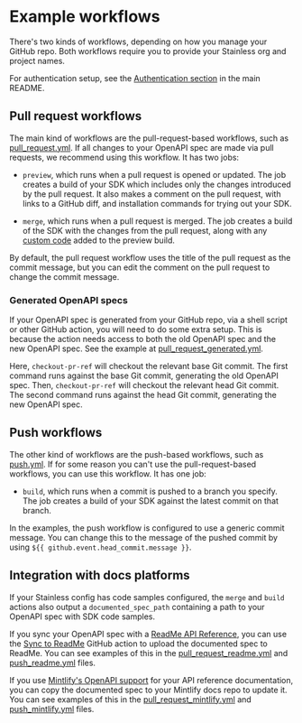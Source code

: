 # Example workflows

There's two kinds of workflows, depending on how you manage your GitHub repo. Both workflows require you to provide your Stainless org and project names.

For authentication setup, see the [Authentication section](../README.md#authentication) in the main README.

## Pull request workflows

The main kind of workflows are the pull-request-based workflows, such as [pull_request.yml](./pull_request.yml). If all changes to your OpenAPI spec are made via pull requests, we recommend using this workflow. It has two jobs:

- `preview`, which runs when a pull request is opened or updated. The job creates a build of your SDK which includes only the changes introduced by the pull request. It also makes a comment on the pull request, with links to a GitHub diff, and installation commands for trying out your SDK.

- `merge`, which runs when a pull request is merged. The job creates a build of the SDK with the changes from the pull request, along with any [custom code](https://app.stainless.com/docs/guides/patch-custom-code#project-branches) added to the preview build.

By default, the pull request workflow uses the title of the pull request as the commit message, but you can edit the comment on the pull request to change the commit message.

### Generated OpenAPI specs

If your OpenAPI spec is generated from your GitHub repo, via a shell script or other GitHub action, you will need to do some extra setup. This is because the action needs access to both the old OpenAPI spec and the new OpenAPI spec. See the example at [pull_request_generated.yml](./pull_request_generated.yml).

Here, `checkout-pr-ref` will checkout the relevant base Git commit. The first command runs against the base Git commit, generating the old OpenAPI spec. Then, `checkout-pr-ref` will checkout the relevant head Git commit. The second command runs against the head Git commit, generating the new OpenAPI spec.

## Push workflows

The other kind of workflows are the push-based workflows, such as [push.yml](./push.yml). If for some reason you can't use the pull-request-based workflows, you can use this workflow. It has one job:

- `build`, which runs when a commit is pushed to a branch you specify. The job creates a build of your SDK against the latest commit on that branch.

In the examples, the push workflow is configured to use a generic commit message. You can change this to the message of the pushed commit by using `${{ github.event.head_commit.message }}`.

## Integration with docs platforms

If your Stainless config has code samples configured, the `merge` and `build` actions also output a `documented_spec_path` containing a path to your OpenAPI spec with SDK code samples.

If you sync your OpenAPI spec with a [ReadMe API Reference](https://readme.com/), you can use the [Sync to ReadMe](https://github.com/marketplace/actions/rdme-sync-to-readme) GitHub action to upload the documented spec to ReadMe. You can see examples of this in the [pull_request_readme.yml](./pull_request_readme.yml) and [push_readme.yml](./push_readme.yml) files.

If you use [Mintlify's OpenAPI support](https://mintlify.com/docs/api-playground/openapi-setup#in-the-repo) for your API reference documentation, you can copy the documented spec to your Mintlify docs repo to update it. You can see examples of this in the [pull_request_mintlify.yml](./pull_request_mintlify.yml) and [push_mintlify.yml](./push_mintlify.yml) files.
